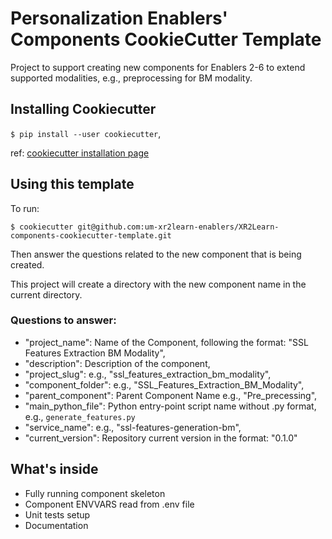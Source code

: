 # Personalization Enablers' Components CookieCutter Template

Project to support creating new components for Enablers 2-6 to extend supported modalities, e.g., preprocessing for BM modality.

## Installing Cookiecutter

`$ pip install --user cookiecutter`,

ref: [cookiecutter installation page](https://cookiecutter.readthedocs.io/en/latest/installation.html)

## Using this template

To run: 

`$ cookiecutter git@github.com:um-xr2learn-enablers/XR2Learn-components-cookiecutter-template.git`

Then answer the questions related to the new component that is being created.

This project will create a directory with the new component name in the current directory.

### Questions to answer:
  - "project_name": Name of the Component, following the format: "SSL Features Extraction BM Modality",
  - "description": Description of the component,
  - "project_slug": e.g., "ssl_features_extraction_bm_modality",
  - "component_folder": e.g., "SSL_Features_Extraction_BM_Modality",
  - "parent_component": Parent Component Name e.g., "Pre_precessing",
  - "main_python_file": Python entry-point script name without .py format, e.g., `generate_features.py`
  - "service_name": e.g., "ssl-features-generation-bm",
  - "current_version": Repository current version in the format: "0.1.0"



## What's inside

* Fully running component skeleton
* Component ENVVARS read from .env file
* Unit tests setup
* Documentation

